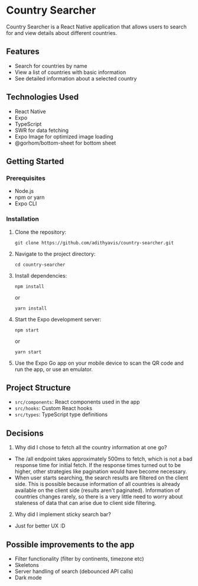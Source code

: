 # Country Searcher

Country Searcher is a React Native application that allows users to search for and view details about different countries.

## Features

- Search for countries by name
- View a list of countries with basic information
- See detailed information about a selected country

## Technologies Used

- React Native
- Expo
- TypeScript
- SWR for data fetching
- Expo Image for optimized image loading
- @gorhom/bottom-sheet for bottom sheet

## Getting Started

### Prerequisites

- Node.js
- npm or yarn
- Expo CLI

### Installation

1. Clone the repository:
   ```
   git clone https://github.com/adithyavis/country-searcher.git
   ```

2. Navigate to the project directory:
   ```
   cd country-searcher
   ```

3. Install dependencies:
   ```
   npm install
   ```
   or
   ```
   yarn install
   ```

4. Start the Expo development server:
   ```
   npm start
   ```
   or
   ```
   yarn start
   ```

5. Use the Expo Go app on your mobile device to scan the QR code and run the app, or use an emulator.

## Project Structure

- `src/components`: React components used in the app
- `src/hooks`: Custom React hooks
- `src/types`: TypeScript type definitions

## Decisions

1. Why did I chose to fetch all the country information at one go?
- The /all endpoint takes approximately 500ms to fetch, which is not a bad response time for initial fetch. If the response times turned out to be higher, other strategies like pagination would have become necessary. 
- When user starts searching, the search results are filtered on the client side. This is possible because information of all countries is already available on the client side (results aren't paginated). Information of countries changes rarely, so there is a very little need to worry about staleness of data that can arise due to client side filtering.

2. Why did I implement sticky search bar?
- Just for better UX :D

## Possible improvements to the app

- Filter functionality (filter by continents, timezone etc)
- Skeletons
- Server handling of search (debounced API calls)
- Dark mode